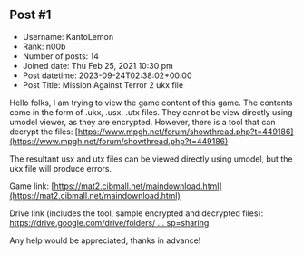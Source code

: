 ## Post #1
- Username: KantoLemon
- Rank: n00b
- Number of posts: 14
- Joined date: Thu Feb 25, 2021 10:30 pm
- Post datetime: 2023-09-24T02:38:02+00:00
- Post Title: Mission Against Terror 2 ukx file

Hello folks, I am trying to view the game content of this game. The contents come in the form of .ukx, .usx, .utx files. They cannot be view directly using umodel viewer, as they are encrypted. However, there is a tool that can decrypt the files: [https://www.mpgh.net/forum/showthread.php?t=449186](https://www.mpgh.net/forum/showthread.php?t=449186)

The resultant usx and utx files can be viewed directly using umodel, but the ukx file will produce errors.

Game link: [https://mat2.cibmall.net/maindownload.html](https://mat2.cibmall.net/maindownload.html)

Drive link (includes the tool, sample encrypted and decrypted files): [https://drive.google.com/drive/folders/ ... sp=sharing](https://drive.google.com/drive/folders/1MiUi8tSQ-91F2ad_nRA8CJRGNfkw5mU_?usp=sharing)

Any help would be appreciated, thanks in advance!
